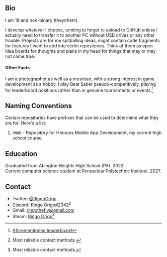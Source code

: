 ## Bio
I am 18 and non-binary (they/them).</br>

I develop whatever I choose, tending to forget to upload to GitHub unless I actually need to transfer it to another PC without USB drives or any other trouble. Projects are for me spitballing ideas, might contain code fragments for features I want to add into certin repositories. Think of them as open idea boards for thoughts and plans in my head for things that may or may not come true.</br>

#### Other Facts
I am a photographer as well as a musician, with a strong interest in game development as a hobby. I play Beat Saber pseudo-competitively, playing for leaderboard positions rather than in genuine tournaments or events.[^1]

## Naming Conventions
Certain repositories have prefixes that can be used to determine what they are for. Here's a list:
1. `HMAD` - Repository for Honours Mobile App Development, my current high school course.

## Education
Graduated from Abington Heights High School (PA). 2023.</br>
Current computer science student at Rensselear Polytechnic Institute. 2027.

## Contact
* Twitter: [@RingoOrigo](https://twitter.com/RingoOrigo)
* Discord: Ringo Origo#2342[^2]
* Gmail: ringothefly@gmail.com
* Steam: [Ringo Origo](https://steamcommunity.com/id/RingoOrigo)[^2]

[^1]: [Aforementioned leaderboard](https://scoresaber.com/u/76561198974330641)
[^2]: Most reliable contact methods.

